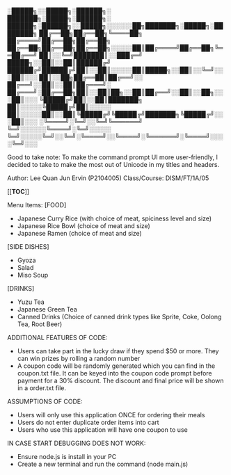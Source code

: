 
░█████╗░░█████╗░██████╗░  ███████╗░█████╗░██████╗░  ██████╗░██████╗░░█████╗░░░░░░██╗███████╗░█████╗░████████╗
██╔══██╗██╔══██╗╚════██╗  ██╔════╝██╔══██╗██╔══██╗  ██╔══██╗██╔══██╗██╔══██╗░░░░░██║██╔════╝██╔══██╗╚══██╔══╝
██║░░╚═╝███████║░░███╔═╝  █████╗░░██║░░██║██████╔╝  ██████╔╝██████╔╝██║░░██║░░░░░██║█████╗░░██║░░╚═╝░░░██║░░░
██║░░██╗██╔══██║██╔══╝░░  ██╔══╝░░██║░░██║██╔═══╝░  ██╔═══╝░██╔══██╗██║░░██║██╗░░██║██╔══╝░░██║░░██╗░░░██║░░░
╚█████╔╝██║░░██║███████╗  ██║░░░░░╚█████╔╝██║░░░░░  ██║░░░░░██║░░██║╚█████╔╝╚█████╔╝███████╗╚█████╔╝░░░██║░░░
░╚════╝░╚═╝░░╚═╝╚══════╝  ╚═╝░░░░░░╚════╝░╚═╝░░░░░  ╚═╝░░░░░╚═╝░░╚═╝░╚════╝░░╚════╝░╚══════╝░╚════╝░░░░╚═╝░░░

Good to take note: To make the command prompt UI more user-friendly, I decided to take to make the most out of Unicode in my titles and headers.

Author: Lee Quan Jun Ervin (P2104005)
Class/Course: DISM/FT/1A/05

[[__TOC__]]

Menu Items:
[FOOD]
- Japanese Curry Rice (with choice of meat, spiciness level and size)
- Japanese Rice Bowl (choice of meat and size)
- Japanese Ramen (choice of meat and size)

[SIDE DISHES]
- Gyoza
- Salad
- Miso Soup

[DRINKS]
- Yuzu Tea
- Japanese Green Tea
- Canned Drinks (Choice of canned drink types like Sprite, Coke, Oolong Tea, Root Beer)

ADDITIONAL FEATURES OF CODE:
- Users can take part in the lucky draw if they spend $50 or more. They can win prizes by rolling a random number 
- A coupon code will be randomly generated which you can find in the coupon.txt file. It can be keyed into the coupon code prompt before payment for a 30% discount. The discount and final price will be shown in a order.txt file.

ASSUMPTIONS OF CODE:
- Users will only use this application ONCE for ordering their meals
- Users do not enter duplicate order items into cart
- Users who use this application will have one coupon to use

IN CASE START DEBUGGING DOES NOT WORK:
- Ensure node.js is install in your PC
- Create a new terminal and run the command (node main.js)

